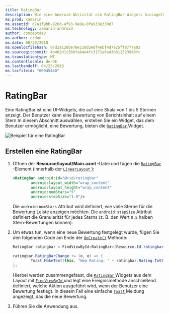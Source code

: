 ```yaml
---
title: RatingBar
description: Wie eine Android-Aktivität ein RatingBar-Widgets hinzugefügt.
ms.prod: xamarin
ms.assetid: d7a1f9bb-926d-4f93-9e8e-0fa933e330e7
ms.technology: xamarin-android
author: conceptdev
ms.author: crdun
ms.date: 08/29/2018
ms.openlocfilehash: 97d2a126be70e210d2e8f4ebf4d7a25ff8777a02
ms.sourcegitcommit: 4b402d1c508fa84e4fc3171a6e43b811323948fc
ms.translationtype: MT
ms.contentlocale: de-DE
ms.lasthandoff: 04/23/2019
ms.locfileid: "60945440"
---
```

# <a name="ratingbar"></a>RatingBar

Eine RatingBar ist eine UI-Widgets, die auf eine Skala von 1 bis 5 Sternen anzeigt. Der Benutzer kann eine Bewertung von Berichtsinhalt auf einem Stern In diesem Abschnitt auswählen, erstellen Sie ein Widget, das dem Benutzer ermöglicht, eine Bewertung, bieten die [ `RatingBar` ](https://developer.xamarin.com/api/type/Android.Widget.RatingBar/) Widget.

![Beispiel für eine RatingBar](ratingbar-images/01-ratingbar.png)


## <a name="creating-a-ratingbar"></a>Erstellen eine RatingBar

1. Öffnen der **Resource/layout/Main.axml** -Datei und fügen die [`RatingBar`](https://developer.xamarin.com/api/type/Android.Widget.RatingBar/)
   -Element (innerhalb der [ `LinearLayout` ](https://developer.xamarin.com/api/type/Android.Widget.LinearLayout/)):

    ```xml
    <RatingBar android:id="@+id/ratingbar"
            android:layout_width="wrap_content"
            android:layout_height="wrap_content"
            android:numStars="5"
            android:stepSize="1.0"/>
    ```
   Die `android:numStars` Attribut wird definiert, wie viele Sterne für die Bewertung Leiste anzeigen möchten. Die `android:stepSize` Attribut definiert die Granularität für jedes Sterns (z. B. den Wert `0.5` halben Stern-Bewertungen können).

2. Um etwas tun, wenn eine neue Bewertung festgelegt wurde, fügen Sie den folgenden Code am Ende der [`OnCreate()`](https://developer.xamarin.com/api/member/Android.App.Activity.OnCreate/p/Android.OS.Bundle/Android.OS.PersistableBundle)
   Methode:

    ```csharp
    RatingBar ratingbar = FindViewById<RatingBar>(Resource.Id.ratingbar);

    ratingbar.RatingBarChange += (o, e) => {
            Toast.MakeText(this, "New Rating: " + ratingbar.Rating.ToString (), ToastLength.Short).Show ();
    };
    ```

    Hierbei werden zusammengefasst, die [ `RatingBar` ](https://developer.xamarin.com/api/type/Android.Widget.RatingBar/) Widgets aus dem Layout mit [ `FindViewById` ](https://developer.xamarin.com/api/member/Android.App.Activity.FindViewById/) und legt eine Ereignismethode anschließend definiert, welche Aktion ausgeführt wird, wenn der Benutzer eine Bewertung festlegt. In diesem Fall eine einfache [ `Toast` ](https://developer.xamarin.com/api/type/Android.Widget.Toast/) Meldung angezeigt, das die neue Bewertung.

3.  Führen Sie die Anwendung aus.

